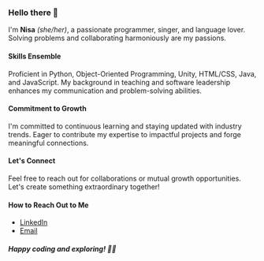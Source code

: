 ### Hello there 👋

I'm **Nisa** *(she/her)*, a passionate programmer, singer, and language lover. Solving problems and collaborating harmoniously are my passions.

#### Skills Ensemble
Proficient in Python, Object-Oriented Programming, Unity, HTML/CSS, Java, and JavaScript. My background in teaching and software leadership enhances my communication and problem-solving abilities.

#### Commitment to Growth
I'm committed to continuous learning and staying updated with industry trends. Eager to contribute my expertise to impactful projects and forge meaningful connections.

#### Let's Connect
Feel free to reach out for collaborations or mutual growth opportunities. Let's create something extraordinary together!

#### How to Reach Out to Me
- [LinkedIn](https://www.linkedin.com/in/nisanurgenc/)
- [Email](nisanurgenc.yes17@gmail.com)

##### Happy coding and exploring! 🚀🌌

<!--
**gencnis/gencnis** is a ✨ _special_ ✨ repository because its `README.md` (this file) appears on your GitHub profile.

Here are some ideas to get you started:

- 🔭 I’m currently working on ...
- 🌱 I’m currently learning ...
- 👯 I’m looking to collaborate on ...
- 🤔 I’m looking for help with ...
- 💬 Ask me about ...
- 📫 How to reach me: ...
- 😄 Pronouns: ...
- ⚡ Fun fact: ...
-->
